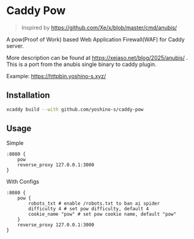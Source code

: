 # Caddy Pow

> Inspired by https://github.com/Xe/x/blob/master/cmd/anubis/

A pow(Proof of Work) based Web Application Firewall(WAF) for Caddy server.

More description can be found at https://xeiaso.net/blog/2025/anubis/ . This is a port from the anubis single binary to caddy plugin.

Example: https://httpbin.yoshino-s.xyz/

## Installation

```bash
xcaddy build --with github.com/yoshino-s/caddy-pow
```

## Usage

Simple

```caddy
:8080 {
    pow
    reverse_proxy 127.0.0.1:3000
}
```

With Configs

```caddy
:8080 {
    pow {
        robots_txt # enable /robots.txt to ban ai spider
        difficulty 4 # set pow difficulty, default 4
        cookie_name "pow" # set pow cookie name, default "pow"
    }
    reverse_proxy 127.0.0.1:3000
}
```
